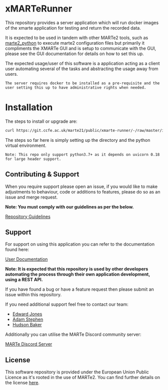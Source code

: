 # xMARTeRunner

This repository provides a server application which will run docker images of the xmarte application for testing and return the recorded data.

It is expected to be used in tandem with other MARTe2 tools, such as [marte2_python](https://github.com/ukaea/MARTe2-python) to execute marte2 configuration files but primarily it compliments the XMARTe GUI and is setup to communicate with the GUI, please see the GUI documentation for details on how to set this up.

The expected usage/user of this software is a application acting as a client user automating several of the tasks and abstracting the usage away from users.

``The server requires docker to be installed as a pre-requisite and the user setting this up to have administrative rights when needed.``

# Installation

The steps to install or upgrade are:

``` bash
curl https://git.ccfe.ac.uk/marte21/public/xmarte-runner/-/raw/master/install.sh?inline=false | sudo bash
```

The steps so far here is simply setting up the directory and the python virtual environment.

`` Note: This repo only support python3.7+ as it depends on uvicorn 0.18 for large header support. ``

## Contributing & Support

When you require support please open an issue, if you would like to make adjustments to behaviour, code or additions to features, please do so as an issue and merge request.

**Note: You must comply with our guidelines as per the below.**

[Repository Guidelines](./Guidelines.md)

## Support

For support on using this application you can refer to the documentation found here:

[User Documentation](http://marte21.gitpages.ccfe.ac.uk/public/xmarte-runner)

**Note: It is expected that this repository is used by other developers automating the process through their own application development, using a REST API.**

If you have found a bug or have a feature request then please submit an issue within this repository.

If you need additional support feel free to contact our team:

- [Edward Jones](mailto:edward.jones1@ukaea.uk)
- [Adam Stephen](mailto:adam.stephen@ukaea.uk)
- [Hudson Baker](mailto:hudson.baker@ukaea.uk)

Additionally you can utilise the MARTe Discord community server:

[MARTe Discord Server](https://discord.gg/anSXWtnprW)

## License

This software repository is provided under the European Union Public Licence as it's rooted in the use of MARTe2. You can find further details on the license [here](https://interoperable-europe.ec.europa.eu/collection/eupl/eupl-text-eupl-12).